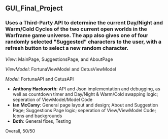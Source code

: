 ## GUI_Final_Project

### Uses a Third-Party API to determine the current Day/Night and Warm/Cold Cycles of the two current open worlds in the Warframe game universe. The app also gives one of four randomly selected "Suggested" characters to the user, with a refresh button to select a new random character.

*View*: MainPage, SuggestionsPage, and AboutPage

*ViewModel*: FortunaViewModel and CetusViewModel

*Model*: FortunaAPI and CetusAPI

* __Anthony Hackworth__: API and Json implementation and debugging, as well as countdown timer and Day/Night & Warm/Cold swapping logic; seperation of ViewModel/Model Code
* __Ian McCamy__: General page layout and design; About and Suggestion Page; Suggestions Page logic; seperation of View/ViewModel Code; Icons and backgrounds
* __Both__: General fixes, Testing

Overall, 50/50

